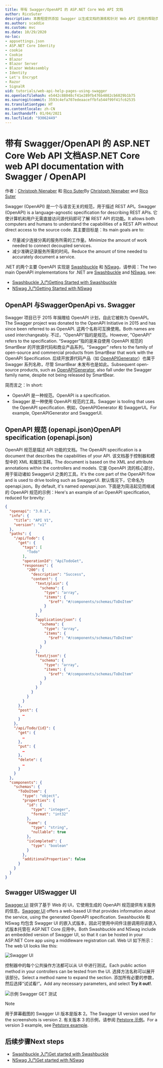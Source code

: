 ```yaml
---
title: 带有 Swagger/OpenAPI 的 ASP.NET Core Web API 文档
author: RicoSuter
description: 本教程提供添加 Swagger 以生成文档的演练和针对 Web API 应用的帮助页。
ms.author: scaddie
ms.custom: mvc
ms.date: 10/29/2020
no-loc:
- appsettings.json
- ASP.NET Core Identity
- cookie
- Cookie
- Blazor
- Blazor Server
- Blazor WebAssembly
- Identity
- Let's Encrypt
- Razor
- SignalR
uid: tutorials/web-api-help-pages-using-swagger
ms.openlocfilehash: e5442c88048cf41e289fb476b4082cb6029b1b75
ms.sourcegitcommit: 3593c4efa707edeaaceffbfa544f99f41fc62535
ms.translationtype: HT
ms.contentlocale: zh-CN
ms.lasthandoff: 01/04/2021
ms.locfileid: "93062449"
---
```

# <a name="aspnet-core-web-api-documentation-with-swagger--openapi"></a><span data-ttu-id="bd035-103">带有 Swagger/OpenAPI 的 ASP.NET Core Web API 文档</span><span class="sxs-lookup"><span data-stu-id="bd035-103">ASP.NET Core web API documentation with Swagger / OpenAPI</span></span>

<span data-ttu-id="bd035-104">作者：[Christoph Nienaber](https://twitter.com/zuckerthoben) 和 [Rico Suter](https://blog.rsuter.com/)</span><span class="sxs-lookup"><span data-stu-id="bd035-104">By [Christoph Nienaber](https://twitter.com/zuckerthoben) and [Rico Suter](https://blog.rsuter.com/)</span></span>

<span data-ttu-id="bd035-105">Swagger (OpenAPI) 是一个与语言无关的规范，用于描述 REST API。</span><span class="sxs-lookup"><span data-stu-id="bd035-105">Swagger (OpenAPI) is a language-agnostic specification for describing REST APIs.</span></span> <span data-ttu-id="bd035-106">它使计算机和用户无需直接访问源代码即可了解 REST API 的功能。</span><span class="sxs-lookup"><span data-stu-id="bd035-106">It allows both computers and humans to understand the capabilities of a REST API without direct access to the source code.</span></span> <span data-ttu-id="bd035-107">其主要目标是：</span><span class="sxs-lookup"><span data-stu-id="bd035-107">Its main goals are to:</span></span>

* <span data-ttu-id="bd035-108">尽量减少连接分离的服务所需的工作量。</span><span class="sxs-lookup"><span data-stu-id="bd035-108">Minimize the amount of work needed to connect decoupled services.</span></span>
* <span data-ttu-id="bd035-109">减少准确记录服务所需的时间。</span><span class="sxs-lookup"><span data-stu-id="bd035-109">Reduce the amount of time needed to accurately document a service.</span></span>

<span data-ttu-id="bd035-110">.NET 的两个主要 OpenAPI 实现是 [Swashbuckle](https://github.com/domaindrivendev/Swashbuckle.AspNetCore) 和 [NSwag](https://github.com/RicoSuter/NSwag)，请参阅：</span><span class="sxs-lookup"><span data-stu-id="bd035-110">The two main OpenAPI implementations for .NET are [Swashbuckle](https://github.com/domaindrivendev/Swashbuckle.AspNetCore) and [NSwag](https://github.com/RicoSuter/NSwag), see:</span></span>

* [<span data-ttu-id="bd035-111">Swashbuckle 入门</span><span class="sxs-lookup"><span data-stu-id="bd035-111">Getting Started with Swashbuckle</span></span>](xref:tutorials/get-started-with-swashbuckle)
* [<span data-ttu-id="bd035-112">NSwag 入门</span><span class="sxs-lookup"><span data-stu-id="bd035-112">Getting Started with NSwag</span></span>](xref:tutorials/get-started-with-nswag)

## <a name="openapi-vs-swagger"></a><span data-ttu-id="bd035-113">OpenAPI 与Swagger</span><span class="sxs-lookup"><span data-stu-id="bd035-113">OpenApi vs. Swagger</span></span>

<span data-ttu-id="bd035-114">Swagger 项目已于 2015 年捐赠给 OpenAPI 计划，自此它被称为 OpenAPI。</span><span class="sxs-lookup"><span data-stu-id="bd035-114">The Swagger project was donated to the OpenAPI Initiative in 2015 and has since been referred to as OpenAPI.</span></span> <span data-ttu-id="bd035-115">这两个名称可互换使用。</span><span class="sxs-lookup"><span data-stu-id="bd035-115">Both names are used interchangeably.</span></span> <span data-ttu-id="bd035-116">不过，“OpenAPI”指的是规范。</span><span class="sxs-lookup"><span data-stu-id="bd035-116">However, "OpenAPI" refers to the specification.</span></span> <span data-ttu-id="bd035-117">“Swagger”指的是来自使用 OpenAPI 规范的 SmartBear 的开放源代码和商业产品系列。</span><span class="sxs-lookup"><span data-stu-id="bd035-117">"Swagger" refers to the family of open-source and commercial products from SmartBear that work with the OpenAPI Specification.</span></span> <span data-ttu-id="bd035-118">后续开放源代码产品（如 [OpenAPIGenerator](https://github.com/OpenAPITools/openapi-generator)）也属于 Swagger 系列名称，尽管 SmartBear 未发布也是如此。</span><span class="sxs-lookup"><span data-stu-id="bd035-118">Subsequent open-source products, such as [OpenAPIGenerator](https://github.com/OpenAPITools/openapi-generator), also fall under the Swagger family name, despite not being released by SmartBear.</span></span>

<span data-ttu-id="bd035-119">简而言之：</span><span class="sxs-lookup"><span data-stu-id="bd035-119">In short:</span></span>

* <span data-ttu-id="bd035-120">OpenAPI 是一种规范。</span><span class="sxs-lookup"><span data-stu-id="bd035-120">OpenAPI is a specification.</span></span>
* <span data-ttu-id="bd035-121">Swagger 是一种使用 OpenAPI 规范的工具。</span><span class="sxs-lookup"><span data-stu-id="bd035-121">Swagger is tooling that uses the OpenAPI specification.</span></span> <span data-ttu-id="bd035-122">例如，OpenAPIGenerator 和 SwaggerUI。</span><span class="sxs-lookup"><span data-stu-id="bd035-122">For example, OpenAPIGenerator and SwaggerUI.</span></span>

## <a name="openapi-specification-openapijson"></a><span data-ttu-id="bd035-123">OpenAPI 规范 (openapi.json)</span><span class="sxs-lookup"><span data-stu-id="bd035-123">OpenAPI specification (openapi.json)</span></span>

<span data-ttu-id="bd035-124">OpenAPI 规范是描述 API 功能的文档。</span><span class="sxs-lookup"><span data-stu-id="bd035-124">The OpenAPI specification is a document that describes the capabilities of your API.</span></span> <span data-ttu-id="bd035-125">该文档基于控制器和模型中的 XML 和属性注释。</span><span class="sxs-lookup"><span data-stu-id="bd035-125">The document is based on the XML and attribute annotations within the controllers and models.</span></span> <span data-ttu-id="bd035-126">它是 OpenAPI 流的核心部分，用于驱动诸如 SwaggerUI 之类的工具。</span><span class="sxs-lookup"><span data-stu-id="bd035-126">It's the core part of the OpenAPI flow and is used to drive tooling such as SwaggerUI.</span></span> <span data-ttu-id="bd035-127">默认情况下，它命名为 openapi.json。</span><span class="sxs-lookup"><span data-stu-id="bd035-127">By default, it's named *openapi.json*.</span></span> <span data-ttu-id="bd035-128">下面是为简洁起见而缩减的 OpenAPI 规范的示例：</span><span class="sxs-lookup"><span data-stu-id="bd035-128">Here's an example of an OpenAPI specification, reduced for brevity:</span></span>

```json
{
  "openapi": "3.0.1",
  "info": {
    "title": "API V1",
    "version": "v1"
  },
  "paths": {
    "/api/Todo": {
      "get": {
        "tags": [
          "Todo"
        ],
        "operationId": "ApiTodoGet",
        "responses": {
          "200": {
            "description": "Success",
            "content": {
              "text/plain": {
                "schema": {
                  "type": "array",
                  "items": {
                    "$ref": "#/components/schemas/ToDoItem"
                  }
                }
              },
              "application/json": {
                "schema": {
                  "type": "array",
                  "items": {
                    "$ref": "#/components/schemas/ToDoItem"
                  }
                }
              },
              "text/json": {
                "schema": {
                  "type": "array",
                  "items": {
                    "$ref": "#/components/schemas/ToDoItem"
                  }
                }
              }
            }
          }
        }
      },
      "post": {
        …
      }
    },
    "/api/Todo/{id}": {
      "get": {
        …
      },
      "put": {
        …
      },
      "delete": {
        …
      }
    }
  },
  "components": {
    "schemas": {
      "ToDoItem": {
        "type": "object",
        "properties": {
          "id": {
            "type": "integer",
            "format": "int32"
          },
          "name": {
            "type": "string",
            "nullable": true
          },
          "isCompleted": {
            "type": "boolean"
          }
        },
        "additionalProperties": false
      }
    }
  }
}
```

## <a name="swagger-ui"></a><span data-ttu-id="bd035-129">Swagger UI</span><span class="sxs-lookup"><span data-stu-id="bd035-129">Swagger UI</span></span>

<span data-ttu-id="bd035-130">[Swagger UI](https://swagger.io/swagger-ui/) 提供了基于 Web 的 UI，它使用生成的 OpenAPI 规范提供有关服务的信息。</span><span class="sxs-lookup"><span data-stu-id="bd035-130">[Swagger UI](https://swagger.io/swagger-ui/) offers a web-based UI that provides information about the service, using the generated OpenAPI specification.</span></span> <span data-ttu-id="bd035-131">Swashbuckle 和 NSwag 均包含 Swagger UI 的嵌入式版本，因此可使用中间件注册调用将该嵌入式版本托管在 ASP.NET Core 应用中。</span><span class="sxs-lookup"><span data-stu-id="bd035-131">Both Swashbuckle and NSwag include an embedded version of Swagger UI, so that it can be hosted in your ASP.NET Core app using a middleware registration call.</span></span> <span data-ttu-id="bd035-132">Web UI 如下所示：</span><span class="sxs-lookup"><span data-stu-id="bd035-132">The web UI looks like this:</span></span>

![Swagger UI](web-api-help-pages-using-swagger/_static/swagger-ui.png)

<span data-ttu-id="bd035-134">控制器中的每个公共操作方法都可以从 UI 中进行测试。</span><span class="sxs-lookup"><span data-stu-id="bd035-134">Each public action method in your controllers can be tested from the UI.</span></span> <span data-ttu-id="bd035-135">选择方法名称可以展开该部分。</span><span class="sxs-lookup"><span data-stu-id="bd035-135">Select a method name to expand the section.</span></span> <span data-ttu-id="bd035-136">添加所有必要的参数，然后选择“试试看!”。</span><span class="sxs-lookup"><span data-stu-id="bd035-136">Add any necessary parameters, and select **Try it out!**.</span></span>

![示例 Swagger GET 测试](web-api-help-pages-using-swagger/_static/get-try-it-out.png)

> [!NOTE]
> <span data-ttu-id="bd035-138">用于屏幕截图的 Swagger UI 版本是版本 2。</span><span class="sxs-lookup"><span data-stu-id="bd035-138">The Swagger UI version used for the screenshots is version 2.</span></span> <span data-ttu-id="bd035-139">有关版本 3 的示例，请参阅 [Petstore 示例](https://petstore.swagger.io/)。</span><span class="sxs-lookup"><span data-stu-id="bd035-139">For a version 3 example, see [Petstore example](https://petstore.swagger.io/).</span></span>

## <a name="next-steps"></a><span data-ttu-id="bd035-140">后续步骤</span><span class="sxs-lookup"><span data-stu-id="bd035-140">Next steps</span></span>

* [<span data-ttu-id="bd035-141">Swashbuckle 入门</span><span class="sxs-lookup"><span data-stu-id="bd035-141">Get started with Swashbuckle</span></span>](xref:tutorials/get-started-with-swashbuckle)
* [<span data-ttu-id="bd035-142">NSwag 入门</span><span class="sxs-lookup"><span data-stu-id="bd035-142">Get started with NSwag</span></span>](xref:tutorials/get-started-with-nswag)
